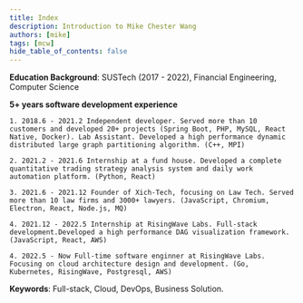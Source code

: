```yaml
---
title: Index
description: Introduction to Mike Chester Wang
authors: [mike]
tags: [mcw]
hide_table_of_contents: false
---
```


**Education Background**: SUSTech (2017 - 2022), Financial Engineering, Computer Science

**5+ years software development experience**

    1. 2018.6 - 2021.2 Independent developer. Served more than 10 customers and developed 20+ projects (Spring Boot, PHP, MySQL, React Native, Docker). Lab Assistant. Developed a high performance dynamic distributed large graph partitioning algorithm. (C++, MPI)

    2. 2021.2 - 2021.6 Internship at a fund house. Developed a complete quantitative trading strategy analysis system and daily work automation platform. (Python, React) 
    
    3. 2021.6 - 2021.12 Founder of Xich-Tech, focusing on Law Tech. Served more than 10 law firms and 3000+ lawyers. (JavaScript, Chromium, Electron, React, Node.js, MQ)

    4. 2021.12 - 2022.5 Internship at RisingWave Labs. Full-stack development.Developed a high performance DAG visualization framework. (JavaScript, React, AWS)

    4. 2022.5 - Now Full-time software enginner at RisingWave Labs. Focusing on cloud architecture design and development. (Go, Kubernetes, RisingWave, Postgresql, AWS)

**Keywords**: Full-stack, Cloud, DevOps, Business Solution.
